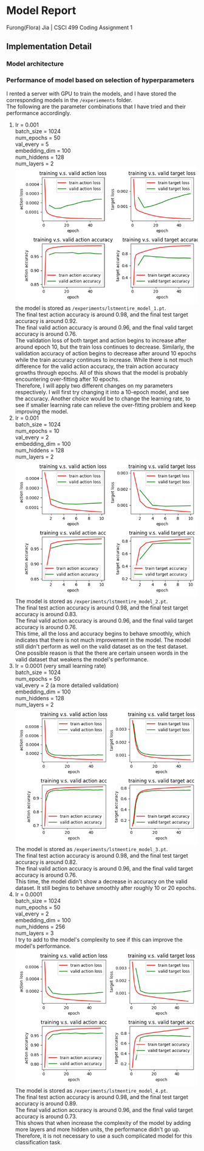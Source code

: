 # Model Report

Furong(Flora) Jia | CSCI 499 Coding Assignment 1

## Implementation Detail

### Model architecture


### Performance of model based on selection of hyperparameters
I rented a server with GPU to train the models, and I have stored the corresponding models in
the `/experiements` folder.  
The following are the parameter combinations that I have tried and their performance accordingly.  
1. lr = 0.001  
   batch_size = 1024  
   num_epochs = 50  
   val_every = 5  
   embedding_dim = 100  
   num_hiddens = 128  
   num_layers = 2  
   ![image](result_plots/train&valid_lost&accuracy_1.png)  
   the model is stored as `/experiments/lstmentire_model_1.pt`.  
   The final test action accuracy is around 0.98, and the final test target accuracy is around 0.92.  
   The final valid action accuracy is around 0.96, and the final valid target accuracy is around 0.76.  
   The validation loss of both target and action begins to increase after around epoch 10,
   but the train loss continues to decrease. Similarly, the validation accuracy of 
   action begins to decrease after around 10 epochs while the train accuracy continues
   to increase. While there is not much difference for the valid action accuracy, the train
   action accuracy growths through epochs. All of this shows that the model is probably
   encountering over-fitting after 10 epochs.  
   Therefore, I will apply two different changes on my parameters respectively. I will
   first try changing it into a 10-epoch model, and see the accuracy. Another choice would
   be to change the learning rate, to see if smaller learning rate can relieve the over-fitting
   problem and keep improving the model.
2. lr = 0.001  
   batch_size = 1024  
   num_epochs = 10  
   val_every = 2  
   embedding_dim = 100  
   num_hiddens = 128  
   num_layers = 2  
   ![image](result_plots/train&valid_lost&accuracy_2.png)  
   The model is stored as `/experiments/lstmentire_model_2.pt`.  
   The final test action accuracy is around 0.98, and the final test target accuracy is around 0.83.  
   The final valid action accuracy is around 0.96, and the final valid target accuracy is around 0.76.  
   This time, all the loss and accuracy begins to behave smoothly, which indicates that
   there is not much improvement in the model. The model still didn't perform as well on the valid
   dataset as on the test dataset. One possible reason is that the there are certain unseen words in
   the valid dataset that weakens the model's performance.  
3. lr = 0.0001 (very small learning rate)  
   batch_size = 1024  
   num_epochs = 50  
   val_every = 2 (a more detailed validation)  
   embedding_dim = 100  
   num_hiddens = 128  
   num_layers = 2  
   ![image](result_plots/train&valid_lost&accuracy_3.png)  
   The model is stored as `/experiments/lstmentire_model_3.pt`.  
   The final test action accuracy is around 0.98, and the final test target accuracy is around 0.82.  
   The final valid action accuracy is around 0.96, and the final valid target accuracy is around 0.76.  
   This time, the model didn't show a decrease in accuracy on the valid dataset. It still begins to 
   behave smoothly after roughly 10 or 20 epochs.
4. lr = 0.0001  
   batch_size = 1024  
   num_epochs = 50  
   val_every = 2  
   embedding_dim = 100  
   num_hiddens = 256  
   num_layers = 3  
   I try to add to the model's complexity to see if this can improve the model's performance.  
    ![image](result_plots/train&valid_lost&accuracy_4.png)  
   The model is stored as `/experiments/lstmentire_model_4.pt`.   
   The final test action accuracy is around 0.98, and the final test target accuracy is around 0.89.  
   The final valid action accuracy is around 0.96, and the final valid target accuracy is around 0.73.  
   This shows that when increase the complexity of the model by adding more layers and more 
   hidden units, the performance didn't go up. Therefore, it is not necessary to use a such complicated
   model for this classification task.

   

